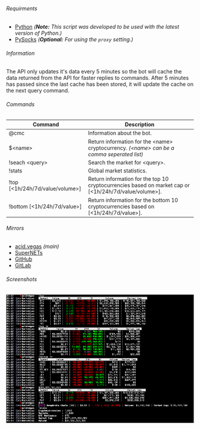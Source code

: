 ###### Requirments
* [Python](https://www.python.org/downloads/) *(**Note:** This script was developed to be used with the latest version of Python.)*
* [PySocks](https://pypi.python.org/pypi/PySocks) *(**Optional:** For using the `proxy` setting.)*

###### Information
The API only updates it's data every 5 minutes so the bot will cache the data returned from the API for faster replies to commands. After 5 minutes has passed since the last cache has been stored, it will update the cache on the next query command.

###### Commands
| Command | Description |
| --- | --- |
| @cmc | Information about the bot. |
| $\<name> | Return information for the \<name> cryptocurrency. *(\<name> can be a comma seperated list)* |
| !seach \<query> | Search the market for \<query>. |
| !stats | Global market statistics. |
| !top [\<1h/24h/7d/value/volume>] | Return information for the top 10 cryptocurrencies based on market cap or [\<1h/24h/7d/value/volume>]. |
| !bottom [\<1h/24h/7d/value>] | Return information for the bottom 10 cryptocurrencies based on [\<1h/24h/7d/value>]. |

###### Mirrors
- [acid.vegas](https://git.acid.vegas/cmc) *(main)*
- [SuperNETs](https://git.supernets.org/pumpcoin/cmc)
- [GitHub](https://github.com/pumpcoin/cmc)
- [GitLab](https://gitlab.com/pumpcoin/cmc)

###### Screenshots
![](screens/preview.png)